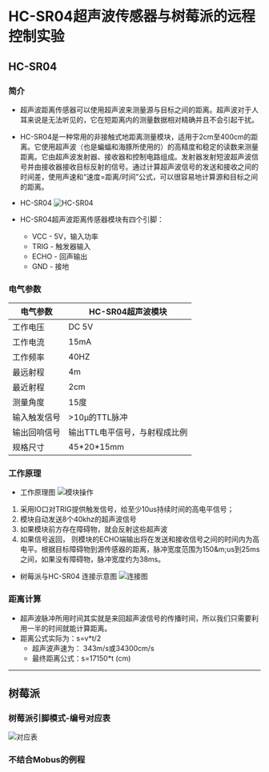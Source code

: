 # HC-SR04超声波传感器与树莓派的远程控制实验

## HC-SR04

### 简介

* 超声波距离传感器可以使用超声波来测量源与目标之间的距离。超声波对于人耳来说是无法听见的，它在短距离内的测量数据相对精确并且不会引起干扰。
* HC-SR04是一种常用的非接触式地距离测量模块，适用于2cm至400cm的距离。它使用超声波（也是蝙蝠和海豚所使用的）的高精度和稳定的读数来测量距离。它由超声波发射器、接收器和控制电路组成。发射器发射短波超声波信号并由接收器接收目标反射的信号。通过计算超声波信号的发送和接收之间的时间差，使用声速和“速度=距离/时间”公式，可以很容易地计算源和目标之间的距离。
* HC-SR04 ![HC-SR04](https://raw.githubusercontent.com/RaphaelZheng/BackendPyHRL/master/resource/HC-SR04-Ultrasonic-Sensor.jpg)

* HC-SR04超声波距离传感器模块有四个引脚：
    * VCC - 5V，输入功率
    * TRIG - 触发器输入
    * ECHO - 回声输出
    * GND - 接地

### 电气参数

电气参数|HC-SR04超声波模块
-|-
工作电压|DC 5V
工作电流|15mA
工作频率|40HZ
最远射程|4m
最近射程|2cm
测量角度|15度
输入触发信号|\>10&mu;的TTL脉冲
输出回响信号|输出TTL电平信号，与射程成比例
规格尺寸|45\*20\*15mm

### 工作原理 

* 工作原理图 ![模块操作](https://raw.githubusercontent.com/RaphaelZheng/BackendPyHRL/master/resource/Ultrasonic-Module-Operation.jpg)

1. 采用IO口对TRIG提供触发信号，给至少10us持续时间的高电平信号；
1. 模块自动发送8个40khz的超声波信号
1. 如果模块前方存在障碍物，就会反射这些超声波
1. 如果信号返回， 则模块的ECHO端输出将在发送和接收信号之间的时间内为高电平。根据目标障碍物到源传感器的距离，脉冲宽度范围为150&m;us到25ms之间，如果没有障碍物，脉冲宽度约为38ms。

* 树莓派与HC-SR04 连接示意图 ![连接图](https://raw.githubusercontent.com/RaphaelZheng/BackendPyHRL/master/resource/Interfacing-Raspberry-Pi-with-HC-SR04.jpg)

### 距离计算

* 超声波脉冲所用时间其实就是来回超声波信号的传播时间，所以我们只需要利用一半的时间就能计算距离。
* 距离公式实际为：s=v*t/2
    * 超声波声速为： 343m/s或34300cm/s
    * 最终距离公式：s=17150*t (cm)

---

## 树莓派

### 树莓派引脚模式-编号对应表

![对应表](https://raw.githubusercontent.com/RaphaelZheng/BackendPyHRL/master/resource/20161230104544903.png)

### 不结合Mobus的例程




